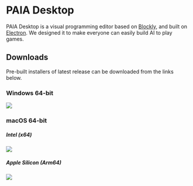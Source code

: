 # PAIA Desktop

PAIA Desktop is a visual programming editor based on [Blockly](https://github.com/google/blockly), and built on [Electron](https://github.com/electron/electron). We designed it to make everyone can easily build AI to play games.

## Downloads

Pre-built installers of latest release can be downloaded from the links below.

### Windows 64-bit

[![](https://img.shields.io/badge/EXE%20Installer-v3.2.3-blue)](https://github.com/PAIA-Playful-AI-Arena/Paia-Desktop/releases/download/v3.2.3/PAIA.Desktop-3.2.3.Setup.exe)

### macOS 64-bit

##### Intel (x64)

[![](https://img.shields.io/badge/DMG%20Installer-v3.2.3-red)](https://github.com/PAIA-Playful-AI-Arena/Paia-Desktop/releases/download/v3.2.3/PAIA.Desktop-3.2.3-x64.dmg)

##### Apple Silicon (Arm64)

[![](https://img.shields.io/badge/DMG%20Installer-v3.2.3-red)](https://github.com/PAIA-Playful-AI-Arena/Paia-Desktop/releases/download/v3.2.3/PAIA.Desktop-3.2.3-arm64.dmg)